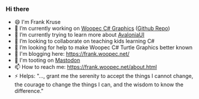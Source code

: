 ### Hi there

- 😄 I'm Frank Kruse
- 🔭 I’m currently working on [Woopec C# Graphics](https://frank.woopec.net/woopec_docs/WoopecIntro.html) ([Github Repo](https://github.com/FrankFK/WoopecGraphics))
- 🌱 I’m currently trying to learn more about [AvaloniaUI](https://github.com/AvaloniaUI/Avalonia)
- 👯 I’m looking to collaborate on teaching kids learning C#
- 🤔 I’m looking for help to make Woopec C# Turtle Graphics better known 
- 💬 I'm blogging here: https://frank.woopec.net/
- 🦣 I'm tooting on <a rel="me" href="https://fosstodon.org/@FrankKruse">Mastodon</a>
- 📫 How to reach me: https://frank.woopec.net/about.html
- ⚡ Helps: "..., grant me the serenity to accept the things I cannot change, the courage to change the things I can, and the wisdom to know the difference."

<!--
**FrankFK/FrankFK** is a ✨ _special_ ✨ repository because its `README.md` (this file) appears on your GitHub profile.

Here are some ideas to get you started:

- 🔭 I’m currently working on ...
- 🌱 I’m currently learning ...
- 👯 I’m looking to collaborate on ...
- 🤔 I’m looking for help with ...
- 💬 Ask me about ...
- 📫 How to reach me: ...
- 😄 Pronouns: ...
- ⚡ Fun fact: ...
-->
